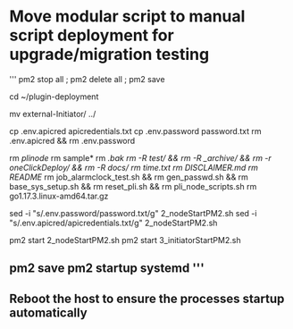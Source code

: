 # Move modular script to manual script deployment for upgrade/migration testing 

'''
pm2 stop all ; pm2 delete all ; pm2 save

cd ~/plugin-deployment

mv external-Initiator/ ../

cp .env.apicred apicredentials.txt
cp .env.password password.txt
rm .env.apicred && rm .env.password


rm *plinode*
rm sample*
rm *.bak
rm -R test/ && rm -R _archive/ && rm -r oneClickDeploy/ && rm -R docs/
rm time.txt
rm DISCLAIMER.md
rm README*
rm job_alarmclock_test.sh && rm gen_passwd.sh && rm base_sys_setup.sh && rm reset_pli.sh && rm pli_node_scripts.sh
rm go1.17.3.linux-amd64.tar.gz


sed -i "s/.env.password/password.txt/g" 2_nodeStartPM2.sh
sed -i "s/.env.apicred/apicredentials.txt/g" 2_nodeStartPM2.sh

pm2 start 2_nodeStartPM2.sh
pm2 start 3_initiatorStartPM2.sh

pm2 save
pm2 startup systemd
'''
---
**Reboot the host to ensure the processes startup automatically**
---